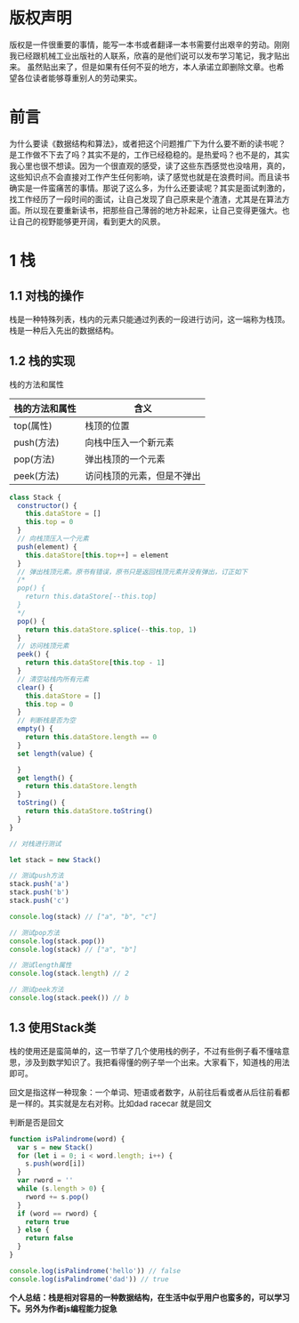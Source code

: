 # 版权声明
版权是一件很重要的事情，能写一本书或者翻译一本书需要付出艰辛的劳动。刚刚我已经跟机械工业出版社的人联系，欣喜的是他们说可以发布学习笔记，我才贴出来。
虽然贴出来了，但是如果有任何不妥的地方，本人承诺立即删除文章。也希望各位读者能够尊重别人的劳动果实。

# 前言

为什么要读《数据结构和算法》，或者把这个问题推广下为什么要不断的读书呢？是工作做不下去了吗？其实不是的，工作已经稳稳的。是热爱吗？也不是的，其实我心里也很不想读。因为一个很直观的感受，读了这些东西感觉也没啥用，真的，这些知识点不会直接对工作产生任何影响，读了感觉也就是在浪费时间。而且读书确实是一件蛮痛苦的事情。那说了这么多，为什么还要读呢？其实是面试刺激的，找工作经历了一段时间的面试，让自己发现了自己原来是个渣渣，尤其是在算法方面。所以现在要重新读书，把那些自己薄弱的地方补起来，让自己变得更强大。也让自己的视野能够更开阔，看到更大的风景。

# 1 栈

## 1.1 对栈的操作

栈是一种特殊列表，栈内的元素只能通过列表的一段进行访问，这一端称为栈顶。栈是一种后入先出的数据结构。

## 1.2 栈的实现

栈的方法和属性


栈的方法和属性 | 含义
---|---
top(属性) | 栈顶的位置
push(方法) | 向栈中压入一个新元素
pop(方法) | 弹出栈顶的一个元素
peek(方法) | 访问栈顶的元素，但是不弹出

```javascript
class Stack {
  constructor() {
    this.dataStore = []
    this.top = 0
  }
  // 向栈顶压入一个元素
  push(element) {
    this.dataStore[this.top++] = element
  }
  // 弹出栈顶元素。原书有错误，原书只是返回栈顶元素并没有弹出，订正如下
  /*
  pop() {
    return this.dataStore[--this.top]
  }
  */
  pop() {
    return this.dataStore.splice(--this.top, 1)
  }
  // 访问栈顶元素
  peek() {
    return this.dataStore[this.top - 1]
  }
  // 清空站栈内所有元素
  clear() {
    this.dataStore = []
    this.top = 0
  }
  // 判断栈是否为空
  empty() {
    return this.dataStore.length == 0
  }
  set length(value) {

  }
  get length() {
    return this.dataStore.length
  }
  toString() {
    return this.dataStore.toString()
  }
}

// 对栈进行测试

let stack = new Stack()

// 测试push方法
stack.push('a')
stack.push('b')
stack.push('c')

console.log(stack) // ["a", "b", "c"]

// 测试pop方法
console.log(stack.pop())
console.log(stack) // ["a", "b"]

// 测试length属性
console.log(stack.length) // 2

// 测试peek方法
console.log(stack.peek()) // b
```

## 1.3 使用Stack类

栈的使用还是蛮简单的，这一节举了几个使用栈的例子，不过有些例子看不懂啥意思，涉及到数学知识了。我把看得懂的例子举一个出来。大家看下，知道栈的用法即可。

回文是指这样一种现象：一个单词、短语或者数字，从前往后看或者从后往前看都是一样的。其实就是左右对称。比如dad racecar 就是回文

判断是否是回文

```javascript
function isPalindrome(word) {
  var s = new Stack()
  for (let i = 0; i < word.length; i++) {
    s.push(word[i])
  }
  var rword = ''
  while (s.length > 0) {
    rword += s.pop()
  }
  if (word == rword) {
    return true
  } else {
    return false
  }
}

console.log(isPalindrome('hello')) // false
console.log(isPalindrome('dad')) // true
```

**个人总结：栈是相对容易的一种数据结构，在生活中似乎用户也蛮多的，可以学习下。另外为作者js编程能力捉急**




